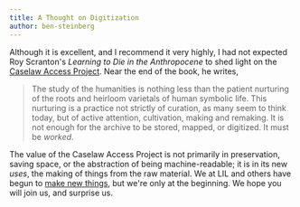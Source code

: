 ```yaml
---
title: A Thought on Digitization
author: ben-steinberg
---
```

Although it is excellent, and I recommend it very highly, 
I had not expected Roy Scranton's _Learning to Die in the
Anthropocene_ to shed light on the [Caselaw Access
Project](https://case.law/). Near the end of the book, he writes,

> The study of the humanities is nothing less than the patient
> nurturing of the roots and heirloom varietals of human symbolic
> life. This nurturing is a practice not strictly of curation, as many
> seem to think today, but of active attention, cultivation, making
> and remaking. It is not enough for the archive to be stored, mapped,
> or digitized. It must be _worked_.

The value of the Caselaw Access Project is not primarily in
preservation, saving space, or the abstraction of being
machine-readable; it is in its new _uses_, the making of things from
the raw material. We at LIL and others have begun to [make new
things](https://case.law/gallery/), but we're only at the
beginning. We hope you will join us, and surprise us.
